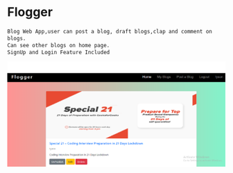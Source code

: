 # Flogger
    Blog Web App,user can post a blog, draft blogs,clap and comment on blogs.
    Can see other blogs on home page.
    SignUp and Login Feature Included
![alt text](https://github.com/rj33536/Flogger/blob/master/main/static/img/flogger.png)
    
    
    
